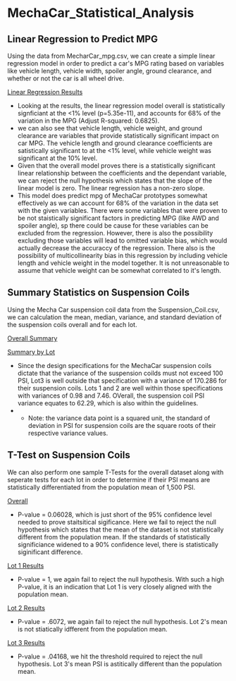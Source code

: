 # MechaCar_Statistical_Analysis

## Linear Regression to Predict MPG 
Using the data from MecharCar_mpg.csv, we can create a simple linear regression model in order to predict a car's MPG rating based on variables like vehicle length, vehicle width, spoiler angle, ground clearance, and whether or not the car is all wheel drive. 

[Linear Regression Results]()

* Looking at the results, the linear regression model overall is statistically signficiant at the <1% level (p=5.35e-11), and accounts for 68% of the variation in the MPG (Adjust R-squared: 0.6825). 
* we can also see that vehicle length, vehicle weight, and ground clearance are variables that provide statistically significant impact on car MPG. The vehicle length and ground clearance coefficients are satistically significant to at the <1% level, while vehicle weight was significant at the 10% level. 
* Given that the overall model proves there is a statistically significant linear relationship between the coefficients and the dependant variable, we can reject the null hypothesis which states that the slope of the linear model is zero. The linear regression has a non-zero slope.  
* This model does predict mpg of MechaCar prototypes somewhat effectively as we can account for 68% of the variation in the data set with the given variables. There were some variables that were proven to be not staistically significant factors in predicting MPG (like AWD and spoiler angle), sp there could be cause for these variables can be excluded from the regression. However, there is also the possibility excluding those variables will lead to omitted variable bias, which would actually decrease the accuraccy of the regression. There also is the possibility of multicollinearity bias in this regression by including vehicle length and vehicle weight in the model together. It is not unreasonable to assume that vehicle weight can be somewhat correlated to it's length. 

## Summary Statistics on Suspension Coils 
Using the Mecha Car suspension coil data from the Suspension_Coil.csv, we can calculation the mean, median, variance, and standard deviation of the suspension coils overall and for each lot. 

[Overall Summary]()

[Summary by Lot]()

* Since the design specifications for the MechaCar suspension coils dictate that the variance of the suspension coilds must not exceed 100 PSI, Lot3 is well outside that specification with a variance of 170.286 for their suspension coils. Lots 1 and 2 are well within those specifications with variances of 0.98 and 7.46. OVerall, the suspension coil PSI variance equates to 62.29, which is also within the guidelines. 
* * Note: the variance data point is a squared unit, the standard of deviation in PSI for suspension coils are the square roots of their respective variance values. 

## T-Test on Suspension Coils
We can also perform one sample T-Tests for the overall dataset along with seperate tests for each lot in order to determine if their PSI means are statistically differentiated from the population mean of 1,500 PSI. 

[Overall]()
* P-value = 0.06028, which is just short of the 95% confidence level needed to prove staitsitical sigificance. Here we fail to reject the null hypothesis which states that the mean of the dataset is not statistically different from the population mean. If the standards of statistically significiance widened to a 90% confidence level, there is statistically siginificant difference. 

[Lot 1 Results]()
* P-value = 1, we again fail to reject the null hypothesis. With such a high P-value, it is an indication that Lot 1 is very closely aligned with the population mean. 

[Lot 2 Results]()
* P-value = .6072, we again fail to reject the null hypothesis. Lot 2's mean is not stiatically idfferent from the population mean. 

[Lot 3 Results]()
* P-value = .04168, we hit the threshold required to reject the null hypothesis. Lot 3's mean PSI is astitically different than the population mean. 
